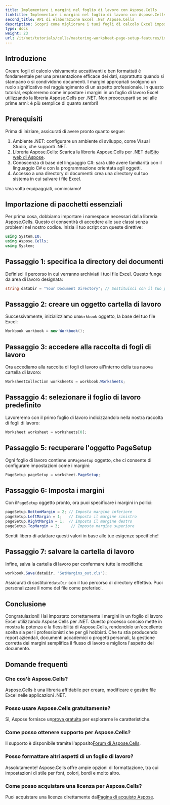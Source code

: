 ```yaml
---
title: Implementare i margini nel foglio di lavoro con Aspose.Cells
linktitle: Implementare i margini nel foglio di lavoro con Aspose.Cells
second_title: API di elaborazione Excel .NET Aspose.Cells
description: Scopri come migliorare i tuoi fogli di calcolo Excel impostando i margini tramite la libreria Aspose.Cells per .NET. Questo tutorial passo dopo passo semplifica il processo, rendendo la presentazione dei tuoi dati professionale e raffinata.
type: docs
weight: 23
url: /it/net/tutorials/cells/mastering-worksheet-page-setup-features/implement-margins-in-worksheet/
---
```

## Introduzione

Creare fogli di calcolo visivamente accattivanti e ben formattati è fondamentale per una presentazione efficace dei dati, soprattutto quando si stampano o si condividono documenti. I margini appropriati svolgono un ruolo significativo nel raggiungimento di un aspetto professionale. In questo tutorial, esploreremo come impostare i margini in un foglio di lavoro Excel utilizzando la libreria Aspose.Cells per .NET. Non preoccuparti se sei alle prime armi: è più semplice di quanto sembri!

## Prerequisiti

Prima di iniziare, assicurati di avere pronto quanto segue:

1. Ambiente .NET: configurare un ambiente di sviluppo, come Visual Studio, che supporti .NET.
2.  Libreria Aspose.Cells: Scarica la libreria Aspose.Cells per .NET dal[Sito web di Aspose](https://releases.aspose.com/cells/net/).
3. Conoscenza di base del linguaggio C#: sarà utile avere familiarità con il linguaggio C# e con la programmazione orientata agli oggetti.
4. Accesso a una directory di documenti: crea una directory sul tuo sistema in cui salvare i file Excel.

Una volta equipaggiati, cominciamo!

## Importazione di pacchetti essenziali

Per prima cosa, dobbiamo importare i namespace necessari dalla libreria Aspose.Cells. Questo ci consentirà di accedere alle sue classi senza problemi nel nostro codice. Inizia il tuo script con queste direttive:

```csharp
using System.IO;
using Aspose.Cells;
using System;
```

## Passaggio 1: specifica la directory dei documenti

Definisci il percorso in cui verranno archiviati i tuoi file Excel. Questo funge da area di lavoro designata:

```csharp
string dataDir = "Your Document Directory"; // Sostituisci con il tuo percorso effettivo
```

## Passaggio 2: creare un oggetto cartella di lavoro

 Successivamente, inizializziamo un`Workbook` oggetto, la base del tuo file Excel:

```csharp
Workbook workbook = new Workbook();
```

## Passaggio 3: accedere alla raccolta di fogli di lavoro

Ora accediamo alla raccolta di fogli di lavoro all'interno della tua nuova cartella di lavoro:

```csharp
WorksheetCollection worksheets = workbook.Worksheets;
```

## Passaggio 4: selezionare il foglio di lavoro predefinito

Lavoreremo con il primo foglio di lavoro indicizzandolo nella nostra raccolta di fogli di lavoro:

```csharp
Worksheet worksheet = worksheets[0];
```

## Passaggio 5: recuperare l'oggetto PageSetup

 Ogni foglio di lavoro contiene un`PageSetup` oggetto, che ci consente di configurare impostazioni come i margini:

```csharp
PageSetup pageSetup = worksheet.PageSetup;
```

## Passaggio 6: Imposta i margini

 Con il`PageSetup` oggetto pronto, ora puoi specificare i margini in pollici:

```csharp
pageSetup.BottomMargin = 2; // Imposta margine inferiore
pageSetup.LeftMargin = 1;   // Imposta il margine sinistro
pageSetup.RightMargin = 1;  // Imposta il margine destro
pageSetup.TopMargin = 3;     // Imposta margine superiore
```

Sentiti libero di adattare questi valori in base alle tue esigenze specifiche!

## Passaggio 7: salvare la cartella di lavoro

Infine, salva la cartella di lavoro per confermare tutte le modifiche:

```csharp
workbook.Save(dataDir, "SetMargins_out.xls");
```

 Assicurati di sostituire`dataDir` con il tuo percorso di directory effettivo. Puoi personalizzare il nome del file come preferisci.

## Conclusione

Congratulazioni! Hai impostato correttamente i margini in un foglio di lavoro Excel utilizzando Aspose.Cells per .NET. Questo processo conciso mette in mostra la potenza e la flessibilità di Aspose.Cells, rendendolo un'eccellente scelta sia per i professionisti che per gli hobbisti. Che tu stia producendo report aziendali, documenti accademici o progetti personali, la gestione corretta dei margini semplifica il flusso di lavoro e migliora l'aspetto del documento.

## Domande frequenti

### Che cos'è Aspose.Cells?  
Aspose.Cells è una libreria affidabile per creare, modificare e gestire file Excel nelle applicazioni .NET.

### Posso usare Aspose.Cells gratuitamente?  
 Sì, Aspose fornisce un[prova gratuita](https://releases.aspose.com/) per esplorarne le caratteristiche.

### Come posso ottenere supporto per Aspose.Cells?  
 Il supporto è disponibile tramite l'apposito[Forum di Aspose.Cells](https://forum.aspose.com/c/cells/9).

### Posso formattare altri aspetti di un foglio di lavoro?  
Assolutamente! Aspose.Cells offre ampie opzioni di formattazione, tra cui impostazioni di stile per font, colori, bordi e molto altro.

### Come posso acquistare una licenza per Aspose.Cells?  
 Puoi acquistare una licenza direttamente dal[Pagina di acquisto Aspose](https://purchase.aspose.com/buy).